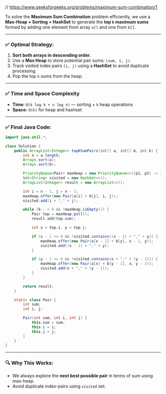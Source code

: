// https://www.geeksforgeeks.org/problems/maximum-sum-combination/1

To solve the **Maximum Sum Combination** problem efficiently, we use a **Max-Heap + Sorting + HashSet** to generate the **top `k` maximum sums** formed by adding one element from array `a[]` and one from `b[]`.

---

### ✅ **Optimal Strategy:**

1. **Sort both arrays in descending order**.
2. Use a **Max Heap** to store potential pair sums: `(sum, i, j)`.
3. Track visited index pairs `(i, j)` using a **HashSet** to avoid duplicate processing.
4. Pop the top `k` sums from the heap.

---

### ✅ **Time and Space Complexity**

* **Time:** `O(k log k + n log n)` — sorting + `k` heap operations
* **Space:** `O(k)` for heap and hashset

---

### ✅ **Final Java Code:**

```java
import java.util.*;

class Solution {
    public ArrayList<Integer> topKSumPairs(int[] a, int[] b, int k) {
        int n = a.length;
        Arrays.sort(a);
        Arrays.sort(b);

        PriorityQueue<Pair> maxHeap = new PriorityQueue<>((p1, p2) -> Integer.compare(p2.sum, p1.sum));
        Set<String> visited = new HashSet<>();
        ArrayList<Integer> result = new ArrayList<>();

        int i = n - 1, j = n - 1;
        maxHeap.offer(new Pair(a[i] + b[j], i, j));
        visited.add(i + "," + j);

        while (k-- > 0 && !maxHeap.isEmpty()) {
            Pair top = maxHeap.poll();
            result.add(top.sum);

            int x = top.i, y = top.j;

            if (x - 1 >= 0 && !visited.contains((x - 1) + "," + y)) {
                maxHeap.offer(new Pair(a[x - 1] + b[y], x - 1, y));
                visited.add((x - 1) + "," + y);
            }

            if (y - 1 >= 0 && !visited.contains(x + "," + (y - 1))) {
                maxHeap.offer(new Pair(a[x] + b[y - 1], x, y - 1));
                visited.add(x + "," + (y - 1));
            }
        }

        return result;
    }

    static class Pair {
        int sum;
        int i, j;

        Pair(int sum, int i, int j) {
            this.sum = sum;
            this.i = i;
            this.j = j;
        }
    }
}
```

---

### 🔍 Why This Works:

* We always explore the **next best possible pair** in terms of sum using max-heap.
* Avoid duplicate index-pairs using `visited` set.
